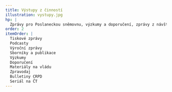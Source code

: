 ```yaml
---
title: Výstupy z činností
illustration: vystupy.jpg
hp: |
  Zprávy pro Poslaneckou sněmovnu, výzkumy a doporučení, zprávy z návštěv zařízení, připomínky k zákonům, vyjádření pro vládu aj. Nejdůležitější výstupy najdete na jednom místě.
order: 2
itemOrder: |
  Tiskové zprávy
  Podcasty
  Výroční zprávy
  Sborníky a publikace
  Výzkumy
  Doporučení
  Materiály na vládu
  Zpravodaj
  Bulletiny CRPD
  Seriál na ČT
---
```

